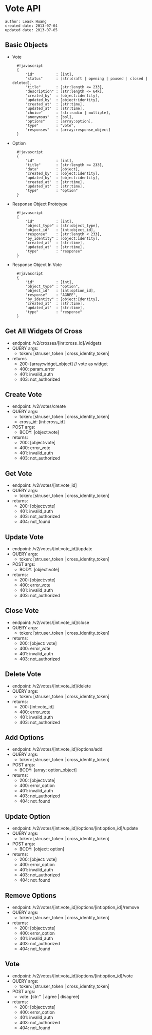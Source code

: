 # Vote API
    author: Leask Huang
    created date: 2013-07-04
    updated date: 2013-07-05

## Basic Objects
* Vote

        #!javascript
        {
            "id"          : [int],
            "status"      : [str:draft | opening | paused | closed | deleted],
            "title"       : [str:length <= 233],
            "description" : [str:length <= 64k],
            "created_by"  : [object:identity],
            "updated_by"  : [object:identity],
            "created_at"  : [str:time],
            "updated_at"  : [str:time],
            "choice"      : [str:radio | multiple],
            "anonymous"   : [bol],
            "options"     : [array:option],
            "type"        : "vote",
            "responses"   : [array:response_object]
        }


* Option

        #!javascript
        {
            "id"          : [int],
            "title"       : [str:length <= 233],
            "data"        : [object],
            "created_by"  : [object:identity],
            "updated_by"  : [object:identity],
            "created_at"  : [str:time],
            "updated_at"  : [str:time],
            "type"        : "option"
        }


* Response Object Prototype

        #!javascript
        {
            "id"          : [int],
            "object_type" : [str:object_type],
            "object_id"   : [int:object_id],
            "response"    : [str:length < 233],
            "by_identity" : [object:identity],
            "created_at"  : [str:time],
            "updated_at"  : [str:time],
            "type"        : "response"
        }


* Response Object In Vote

        #!javascript
        {
            "id"          : [int],
            "object_type" : "option",
            "object_id"   : [int:option_id],
            "response"    : "AGREE",
            "by_identity" : [object:Identity],
            "created_at"  : [str:time],
            "updated_at"  : [str:time],
            "type"        : "response"
        }


## Get All Widgets Of Cross
* endpoint: /v2/crosses/[inr:cross_id]/widgets
* QUERY args:
    - token: [str:user_token | cross_identity_token]
* returns
    - 200: [array:widget_object] // vote as widget
    - 400: param_error
    - 401: invalid_auth
    - 403: not_authorized


## Create Vote
* endpoint: /v2/votes/create
* QUERY args:
    - token: [str:user_token | cross_identity_token]
    - cross_id: [int:cross_id]
* POST args:
    - BODY: [object:vote]
* returns:
    - 200: [object:vote]
    - 400: error_vote
    - 401: invalid_auth
    - 403: not_authorized


## Get Vote
* endpoint: /v2/votes/[int:vote_id]
* QUERY args:
    - token: [str:user_token | cross_identity_token]
* returns:
    - 200: [object:vote]
    - 401: invalid_auth
    - 403: not_authorized
    - 404: not_found


## Update Vote
* endpoint: /v2/votes/[int:vote_id]/update
* QUERY args:
    - token: [str:user_token | cross_identity_token]
* POST args:
    - BODY: [object:vote]
* returns:
    - 200: [object:vote]
    - 400: error_vote
    - 401: invalid_auth
    - 403: not_authorized


## Close Vote
* endpoint: /v2/votes/[int:vote_id]/close
* QUERY args:
    - token: [str:user_token | cross_identity_token]
* returns:
    - 200: [object: vote]
    - 400: error_vote
    - 401: invalid_auth
    - 403: not_authorized


## Delete Vote
* endpoint: /v2/votes/[int:vote_id]/delete
* QUERY args:
    - token: [str:user_token | cross_identity_token]
* returns:
    - 200: [int:vote_id]
    - 400: error_vote
    - 401: invalid_auth
    - 403: not_authorized


## Add Options
* endpoint: /v2/votes/[int:vote_id]/options/add
* QUERY args:
    - token: [str:user_token | cross_identity_token]
* POST args:
    - BODY: [array: option_object]
* returns:
    - 200: [object:vote]
    - 400: error_option
    - 401: invalid_auth
    - 403: not_authorized
    - 404: not_found


## Update Option
* endpoint: /v2/votes/[int:vote_id]/options/[int:option_id]/update
* QUERY args:
    - token: [str:user_token | cross_identity_token]
* POST args:
    - BODY: [object: option]
* returns:
    - 200: [object: vote]
    - 400: error_option
    - 401: invalid_auth
    - 403: not_authorized
    - 404: not_found


## Remove Options
* endpoint: /v2/votes/[int:vote_id]/options/[int:option_id]/remove
* QUERY args:
    - token: [str:user_token | cross_identity_token]
* returns:
    - 200: [object:vote]
    - 400: error_option
    - 401: invalid_auth
    - 403: not_authorized
    - 404: not_found


## Vote
* endpoint: /v2/votes/[int:vote_id]/options/[int:option_id]/vote
* QUERY args:
    - token: [str:user_token | cross_identity_token]
* POST args:
    - vote: [str:'' | agree | disagree]
* returns:
    - 200: [object:vote]
    - 400: error_option
    - 401: invalid_auth
    - 403: not_authorized
    - 404: not_found

